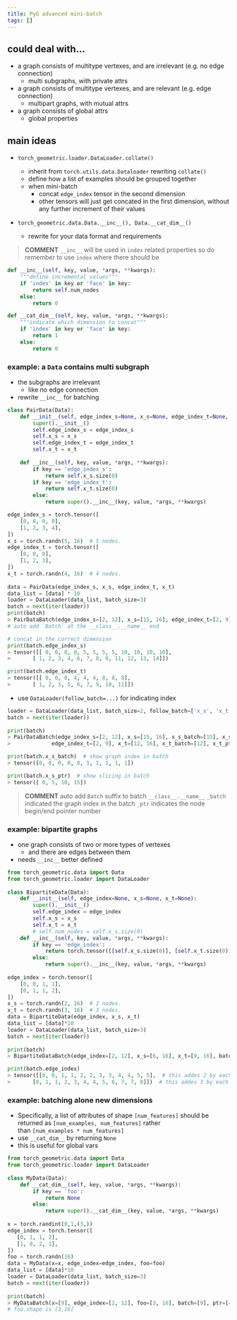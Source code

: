 ```yaml
---
title: PyG advanced mini-batch
tags: []
---
```



## could deal with...
- a graph consists of multitype vertexes, and are irrelevant (e.g. no edge connection)
	- multi subgraphs, with private attrs
- a graph consists of multitype vertexes, and are relevant (e.g. edge connection)
	- multipart graphs, with mutual attrs
- a graph consists of global attrs
	- global properties


## main ideas

- `torch_geometric.loader.DataLoader.collate()`
	- inherit from `torch.utils.data.Dataloader` rewriting `collate()`
	- define how a list of examples should be grouped together
	- when mini-batch
		- concat `edge_index` tensor in the second dimension
		- other tensors will just get concated in the first dimension, without any further increment of their values

- `torch_geometric.data.Data.__inc__(), Data.__cat_dim__()`
	- rewrite for your data format and requirements

> **COMMENT**
> `__inc__` will be used in `index` related properties
> so do remember to use `index` where there should be

```Python
def __inc__(self, key, value, *args, **kwargs):
	"""define incremental values"""
    if 'index' in key or 'face' in key:
        return self.num_nodes
    else:
        return 0

def __cat_dim__(self, key, value, *args, **kwargs):
	"""indicate which dimension to concat"""
    if 'index' in key or 'face' in key:
        return 1
    else:
        return 0
```

### example: a `Data` contains multi subgraph

- the subgraphs are irrelevant
	- like no edge connection
- rewrite `__inc__` for batching
```Python
class PairData(Data):
    def __init__(self, edge_index_s=None, x_s=None, edge_index_t=None, x_t=None):
        super().__init__()
        self.edge_index_s = edge_index_s
        self.x_s = x_s
        self.edge_index_t = edge_index_t
        self.x_t = x_t
  
    def __inc__(self, key, value, *args, **kwargs):
        if key == 'edge_index_s':
            return self.x_s.size(0)
        if key == 'edge_index_t':
            return self.x_t.size(0)
        else:
            return super().__inc__(key, value, *args, **kwargs)

edge_index_s = torch.tensor([
    [0, 0, 0, 0],
    [1, 2, 3, 4],
])
x_s = torch.randn(5, 16)  # 5 nodes.
edge_index_t = torch.tensor([
    [0, 0, 0],
    [1, 2, 3],
])
x_t = torch.randn(4, 16)  # 4 nodes.
  
data = PairData(edge_index_s, x_s, edge_index_t, x_t)
data_list = [data] * 10
loader = DataLoader(data_list, batch_size=3)
batch = next(iter(loader))
print(batch)
> PairDataBatch(edge_index_s=[2, 12], x_s=[15, 16], edge_index_t=[2, 9], x_t=[12, 16])
# auto add `Batch` at the __class__.__name__ end

# concat in the correct dimension
print(batch.edge_index_s)
> tensor([[ 0, 0, 0, 0, 5, 5, 5, 5, 10, 10, 10, 10],
> 		[ 1, 2, 3, 4, 6, 7, 8, 9, 11, 12, 13, 14]])

print(batch.edge_index_t)
> tensor([[ 0, 0, 0, 4, 4, 4, 8, 8, 8],
> 		[ 1, 2, 3, 5, 6, 7, 9, 10, 11]])
```

- use `DataLoader(follow_batch=...)` for indicating index
```Python
loader = DataLoader(data_list, batch_size=2, follow_batch=['x_s', 'x_t'])
batch = next(iter(loader))
  
print(batch)
> PairDataBatch(edge_index_s=[2, 12], x_s=[15, 16], x_s_batch=[15], x_s_ptr=[4],
> 			  edge_index_t=[2, 9], x_t=[12, 16], x_t_batch=[12], x_t_ptr=[4])

print(batch.x_s_batch)  # show graph index in batch
> tensor([0, 0, 0, 0, 0, 1, 1, 1, 1, 1])

print(batch.x_s_ptr)  # show slicing in batch
> tensor([ 0, 5, 10, 15])
```

> **COMMENT**
> auto add `Batch` suffix to batch `__class__.__name__`
> `_batch` indicated the graph index in the batch
> `_ptr` indicates the node begin/end pointer number


### example: bipartite graphs

- one graph consists of two or more types of vertexes
	- and there are edges between them
- needs `__inc__` better defined
```Python
from torch_geometric.data import Data
from torch_geometric.loader import DataLoader
  
class BipartiteData(Data):
    def __init__(self, edge_index=None, x_s=None, x_t=None):
        super().__init__()
        self.edge_index = edge_index
        self.x_s = x_s
        self.x_t = x_t
        # self.num_nodes = self.x_s.size(0)
    def __inc__(self, key, value, *args, **kwargs):
        if key == 'edge_index':
            return torch.tensor([[self.x_s.size(0)], [self.x_t.size(0)]])
        else:
            return super().__inc__(key, value, *args, **kwargs)
  
edge_index = torch.tensor([
    [0, 0, 1, 1],
    [0, 1, 1, 2],
])
x_s = torch.randn(2, 16)  # 2 nodes.
x_t = torch.randn(3, 16)  # 3 nodes.
data = BipartiteData(edge_index, x_s, x_t)
data_list = [data]*10
loader = DataLoader(data_list, batch_size=3)
batch = next(iter(loader))
  
print(batch)
> BipartiteDataBatch(edge_index=[2, 12], x_s=[6, 16], x_t=[9, 16], batch=[9], ptr=[4])

print(batch.edge_index)
> tensor([[0, 0, 1, 1, 2, 2, 3, 3, 4, 4, 5, 5],  # this addes 2 by each graph
> 		[0, 1, 1, 2, 3, 4, 4, 5, 6, 7, 7, 8]])  # this addes 3 by each graph
```


### example: batching alone new dimensions

- Specifically, a list of attributes of shape `[num_features]` should be returned as `[num_examples, num_features]` rather than `[num_examples * num_features]`
- use `__cat_dim__` by returning `None`
- this is useful for global vars
```Python
from torch_geometric.data import Data
from torch_geometric.loader import DataLoader
  
class MyData(Data):
    def __cat_dim__(self, key, value, *args, **kwargs):
        if key == 'foo':
            return None
        else:
            return super().__cat_dim__(key, value, *args, **kwargs)
  
x = torch.randint(0,1,(3,))
edge_index = torch.tensor([
   [0, 1, 1, 2],
   [1, 0, 2, 1],
])
foo = torch.randn(16)
data = MyData(x=x, edge_index=edge_index, foo=foo)
data_list = [data]*10
loader = DataLoader(data_list, batch_size=3)
batch = next(iter(loader))
  
print(batch)
> MyDataBatch(x=[9], edge_index=[2, 12], foo=[3, 16], batch=[9], ptr=[4])
# foo.shape is [3,16]
```









